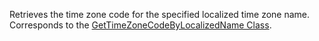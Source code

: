 Retrieves the time zone code for the specified localized time zone name. 
Corresponds to the [GetTimeZoneCodeByLocalizedName Class](https://msdn.microsoft.com/library/microsoft.crm.sdk.messages.gettimezonecodebylocalizednamerequest.aspx).
